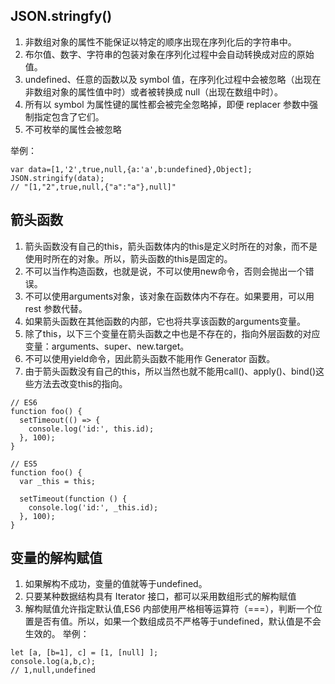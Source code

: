 ## JSON.stringfy()
1. 非数组对象的属性不能保证以特定的顺序出现在序列化后的字符串中。
2. 布尔值、数字、字符串的包装对象在序列化过程中会自动转换成对应的原始值。
3. undefined、任意的函数以及 symbol 值，在序列化过程中会被忽略（出现在非数组对象的属性值中时）或者被转换成 null（出现在数组中时）。
4. 所有以 symbol 为属性键的属性都会被完全忽略掉，即便 replacer 参数中强制指定包含了它们。
5. 不可枚举的属性会被忽略

举例：
```
var data=[1,'2',true,null,{a:'a',b:undefined},Object];
JSON.stringify(data);
// "[1,"2",true,null,{"a":"a"},null]"
```

## 箭头函数
1. 箭头函数没有自己的this，箭头函数体内的this是定义时所在的对象，而不是使用时所在的对象。所以，箭头函数的this是固定的。
2. 不可以当作构造函数，也就是说，不可以使用new命令，否则会抛出一个错误。
3. 不可以使用arguments对象，该对象在函数体内不存在。如果要用，可以用 rest 参数代替。
4. 如果箭头函数在其他函数的内部，它也将共享该函数的arguments变量。
5. 除了this，以下三个变量在箭头函数之中也是不存在的，指向外层函数的对应变量：arguments、super、new.target。
6. 不可以使用yield命令，因此箭头函数不能用作 Generator 函数。
7. 由于箭头函数没有自己的this，所以当然也就不能用call()、apply()、bind()这些方法去改变this的指向。
```
// ES6
function foo() {
  setTimeout(() => {
    console.log('id:', this.id);
  }, 100);
}

// ES5
function foo() {
  var _this = this;

  setTimeout(function () {
    console.log('id:', _this.id);
  }, 100);
}
```

## 变量的解构赋值
1. 如果解构不成功，变量的值就等于undefined。
2. 只要某种数据结构具有 Iterator 接口，都可以采用数组形式的解构赋值
3. 解构赋值允许指定默认值,ES6 内部使用严格相等运算符（===），判断一个位置是否有值。所以，如果一个数组成员不严格等于undefined，默认值是不会生效的。
举例：
```
let [a, [b=1], c] = [1, [null] ]; 
console.log(a,b,c);
// 1,null,undefined
```
